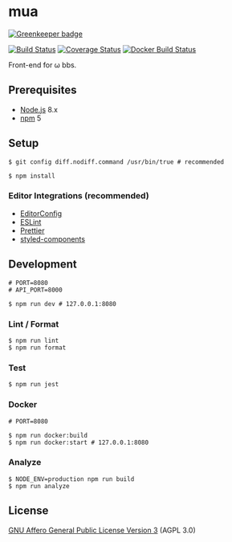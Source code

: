 # mua

[![Greenkeeper badge](https://badges.greenkeeper.io/omega-bbs/mua.svg)](https://greenkeeper.io/)

[![Build Status](https://circleci.com/gh/omega-bbs/mua.svg?style=shield)](https://circleci.com/gh/omega-bbs/mua)
[![Coverage Status](https://codecov.io/gh/omega-bbs/mua/graph/badge.svg)](https://codecov.io/gh/omega-bbs/mua)
[![Docker Build Status](https://img.shields.io/docker/build/omegabbs/mua.svg)](https://hub.docker.com/r/omegabbs/mua/)

Front-end for ω bbs.

## Prerequisites

- [Node.js](https://nodejs.org/) 8.x
- [npm](https://www.npmjs.com/) 5

## Setup

``` shell
$ git config diff.nodiff.command /usr/bin/true # recommended

$ npm install
```

### Editor Integrations (recommended)

- [EditorConfig](http://editorconfig.org/#download)
- [ESLint](https://eslint.org/docs/user-guide/integrations)
- [Prettier](https://prettier.io/docs/en/editors.html)
- [styled-components](https://github.com/styled-components/styled-components#syntax-highlighting)

## Development

``` shell
# PORT=8080
# API_PORT=8000

$ npm run dev # 127.0.0.1:8080
```

### Lint / Format

``` shell
$ npm run lint
$ npm run format
```

### Test

``` shell
$ npm run jest
```

### Docker

```shell
# PORT=8080

$ npm run docker:build
$ npm run docker:start # 127.0.0.1:8080
```

### Analyze

``` shell
$ NODE_ENV=production npm run build
$ npm run analyze
```

## License

[GNU Affero General Public License Version 3](https://www.gnu.org/licenses/agpl-3.0.en.html) (AGPL 3.0)
